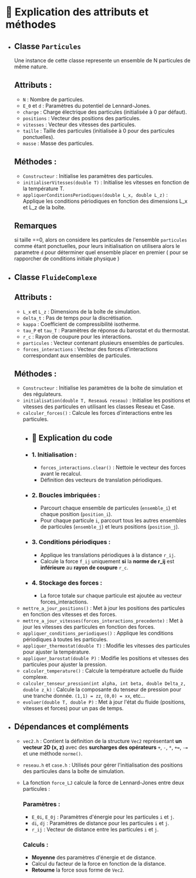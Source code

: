 # 📝 **Explication des attributs et méthodes**
- ## **Classe `Particules`**
    Une instance de cette classe represente un ensemble de N particules de même nature.
    
    ## **Attributs :**

    - `N` : Nombre de particules.
    - `E_0` et `d` : Paramètres du potentiel de Lennard-Jones.
    - `charge` : Charge électrique des particules (initialisée à 0 par défaut).
    - `positions` : Vecteur des positions des particules.
    - `vitesses` : Vecteur des vitesses des particules.
    - `taille` : Taille des particules (initialisée à 0 pour des particules ponctuelles).
    - `masse` : Masse des particules.
    
    ## **Méthodes :**

    - `Constructeur` : Initialise les paramètres des particules.
    - `initialiserVitesses(double T)` : Initialise les vitesses en fonction de la température T.
    - `appliquerConditionsPeriodiques(double L_x, double L_z)` : Applique les conditions périodiques en fonction des dimensions L_x et L_z de la boîte.

    ## **Remarques**
    si taille ==0, alors on considere les particules de l'ensemble `particules` comme étant ponctuelles, pour leurs initialisation on utilisera alors le parametre `d` pour déterminer quel ensemble placer en premier ( pour se rapporcher de conditions initiale physique )

- ## **Classe `FluideComplexe`**
    
    ## **Attributs :**

    - `L_x` et `L_z` : Dimensions de la boîte de simulation.
    - `delta_t` : Pas de temps pour la discrétisation.
    - `kappa` : Coefficient de compressibilité isotherme.
    - `tau_P` et `tau_T` : Paramètres de réponse du barostat et du thermostat.
    - `r_c` : Rayon de coupure pour les interactions.
    - `particules` : Vecteur contenant plusieurs ensembles de particules.
    - `forces_interactions` : Vecteur des forces d'interactions correspondant aux ensembles de particules.
    
    ## **Méthodes :**

    - `Constructeur` : Initialise les paramètres de la boîte de simulation et des régulateurs.
    - `initialisation(double T, Reseau& reseau)` : Initialise les positions et vitesses des particules en utilisant les classes Reseau et Case.
    - `calculer_forces()` : Calcule les forces d'interactions entre les particules.
        - ## 📝 Explication du code

        - ### 1. Initialisation :
            - `forces_interactions.clear()` : Nettoie le vecteur des forces avant le recalcul.
            - Définition des vecteurs de translation périodiques.
        - ### 2. Boucles imbriquées :
            - Parcourt chaque ensemble de particules (`ensemble_i`) et chaque position (`position_i`).
            - Pour chaque particule `i`, parcourt tous les autres ensembles de particules (`ensemble_j`) et leurs positions (`position_j`).
        - ### 3. Conditions périodiques :
            - Applique les translations périodiques à la distance `r_ij`.
            - Calcule la force `f_ij` uniquement **si** la **norme de r_ij** est **inférieure** au **rayon de coupure** `r_c`.
        - ### 4. Stockage des forces :
            - La force totale sur chaque particule est ajoutée au vecteur forces_interactions.
    - `mettre_a_jour_positions()` : Met à jour les positions des particules en fonction des vitesses et des forces.
    - `mettre_a_jour_vitesses(forces_interactions_precedente)` : Met à jour les vitesses des particules en fonction des forces.
    - `appliquer_conditions_periodiques()` : Applique les conditions périodiques à toutes les particules.
    - `appliquer_thermostat(double T)` : Modifie les vitesses des particules pour ajuster la température.
    - `appliquer_barostat(double P)` : Modifie les positions et vitesses des particules pour ajuster la pression.
    - `calculer_temperature()` : Calcule la température actuelle du fluide complexe.
    - `calculer_tenseur_pression(int alpha, int beta, double Delta_z, double z_k)` : Calcule la composante du tenseur de pression pour une tranche donnée. `(1,1) = zz`, `(0,0) = xx`, etc...
    - `evoluer(double T, double P)` : Met à jour l'état du fluide (positions, vitesses et forces) pour un pas de temps.

- ## Dépendances et compléments

    - `vec2.h` : Contient la définition de la structure `Vec2` représentant **un vecteur 2D (x, z)** avec des **surcharges des opérateurs** `+`, `-`, `*`, `+=`, `-=` et une méthode `norme()`.
    - `reseau.h` et `case.h` : Utilisés pour gérer l'initialisation des positions des particules dans la boîte de simulation.
    - La fonction `force_LJ` calcule la force de Lennard-Jones entre deux particules :

        ### Paramètres :
        - `E_0i`, `E_0j` : Paramètres d'énergie pour les particules `i` et `j`.
        - `di`, `dj` : Paramètres de distance pour les particules `i` et `j`.
        - `r_ij` : Vecteur de distance entre les particules `i` et `j`.
        ### Calculs :
        - **Moyenne** des paramètres d'énergie et de distance.
        - Calcul du facteur de la force en fonction de la distance.
        - **Retourne** la force sous forme de `Vec2`.
